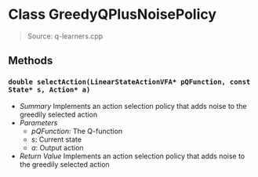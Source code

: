 # Class GreedyQPlusNoisePolicy
> Source: q-learners.cpp
## Methods
### `double selectAction(LinearStateActionVFA* pQFunction, const State* s, Action* a)`
* *Summary*
  Implements an action selection policy that adds noise to the greedily selected action
* *Parameters*
  * _pQFunction_: The Q-function
  * _s_: Current state
  * _a_: Output action
* *Return Value*
  Implements an action selection policy that adds noise to the greedily selected action
